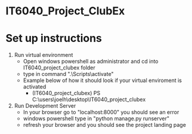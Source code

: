 # IT6040_Project_ClubEx

# Set up instructions
1. Run virtual environment
	- Open windows powershell as administrator and cd into IT6040_project_clubex folder
	- type in command ".\Scripts\activate"
	- Example below of how it should look if your virtual enviroment is activated
		- (IT6040_project_clubex) PS C:\users\joelh\desktop\IT6040_project_clubex
2. Run Development Server
	- In your browser go to "localhost:8000" you should see an error
	- windows powershell type in "python manage.py runserver"
	- refresh your browser and you should see the project landing page
